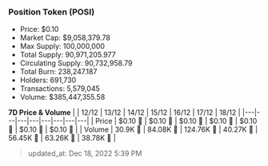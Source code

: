 
  ### Position Token (POSI)
  - Price: $0.10
  - Market Cap: $9,058,379.78
  - Max Supply: 100,000,000
  - Total Supply: 90,971,205.977
  - Circulating Supply: 90,732,958.79
  - Total Burn: 238,247.187
  - Holders: 691,730
  - Transactions: 5,579,045
  - Volume: $385,447,355.58

  **7D Price & Volume**
  | | 12&#x2F;12 | 13&#x2F;12 | 14&#x2F;12 | 15&#x2F;12 | 16&#x2F;12 | 17&#x2F;12 | 18&#x2F;12 |
  |---|---|---|---|---|---|---|---|
  | Price | $0.10 🔻 | $0.10 🔻 | $0.10 🚀 | $0.10 🔻 | $0.10 🔻 | $0.10 🚀 | $0.10 🚀 |
  | Volume | 30.9K 🚀 | 84.08K 🚀 | 124.76K 🚀 | 40.27K 🔻 | 56.45K 🚀 | 63.26K 🚀 | 38.78K 🔻 |

  > updated_at: Dec 18, 2022 5:39 PM
